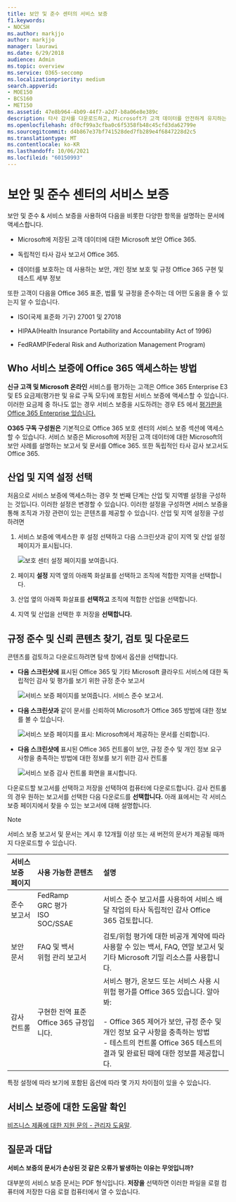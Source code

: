 ```yaml
---
title: 보안 및 준수 센터의 서비스 보증
f1.keywords:
- NOCSH
ms.author: markjjo
author: markjjo
manager: laurawi
ms.date: 6/29/2018
audience: Admin
ms.topic: overview
ms.service: O365-seccomp
ms.localizationpriority: medium
search.appverid:
- MOE150
- BCS160
- MET150
ms.assetid: 47e8b964-4b09-44f7-a2d7-b8a06e8e389c
description: 타사 감사를 다운로드하고, Microsoft가 고객 데이터를 안전하게 유지하는 방법을 찾고, 타사 감사를 사용할 때 ISO, HIPAA, FINRA 및 FedRAMP를 준수하는 방법을 Office 365.
ms.openlocfilehash: df0cf99a3cfba0c6f5358fb48c45cfd3da62799e
ms.sourcegitcommit: d4b867e37bf741528ded7fb289e4f6847228d2c5
ms.translationtype: MT
ms.contentlocale: ko-KR
ms.lasthandoff: 10/06/2021
ms.locfileid: "60150993"
---
```

# <a name="service-assurance-in-the-security--compliance-center"></a>보안 및 준수 센터의 서비스 보증

보안 및 준수 & 서비스 보증을 사용하여 다음을 비롯한 다양한 항목을 설명하는 문서에 액세스합니다. 
  
- Microsoft에 저장된 고객 데이터에 대한 Microsoft 보안 Office 365. 
    
- 독립적인 타사 감사 보고서 Office 365. 
    
- 데이터를 보호하는 데 사용하는 보안, 개인 정보 보호 및 규정 Office 365 구현 및 테스트 세부 정보 
    
또한 고객이 다음을 Office 365 표준, 법률 및 규정을 준수하는 데 어떤 도움을 줄 수 있는지 알 수 있습니다.
  
-  ISO(국제 표준화 기구) 27001 및 27018 
    
- HIPAA(Health Insurance Portability and Accountability Act of 1996)
    
- FedRAMP(Federal Risk and Authorization Management Program)
    
## <a name="who-can-access-office-365-service-assurance-and-how"></a>Who 서비스 보증에 Office 365 액세스하는 방법

 **신규 고객 및 Microsoft 온라인** 서비스를 평가하는 고객은 Office 365 Enterprise E3 및 E5 요금제(평가판 및 유료 구독 모두)에 포함된 서비스 보증에 액세스할 수 있습니다. 이러한 요금제 중 하나도 없는 경우 서비스 보증을 시도하려는 경우 E5 에서 [평가판을 Office 365 Enterprise 있습니다.](https://go.microsoft.com/fwlink/p/?LinkID=698279)
  
 **O365 구독 구성원은** 기본적으로 Office 365 보호 센터의 서비스 보증 섹션에 액세스할 수 있습니다. 서비스 보증은 Microsoft에 저장된 고객 데이터에 대한 Microsoft의 보안 사례를 설명하는 보고서 및 문서를 Office 365. 또한 독립적인 타사 감사 보고서도 Office 365.
 
## <a name="choose-your-industry-and-regional-settings"></a>산업 및 지역 설정 선택
<a name="Chooseyourindustryregional"> </a>

처음으로 서비스 보증에 액세스하는 경우 첫 번째 단계는 산업 및 지역별 설정을 구성하는 것입니다. 이러한 설정은 변경할 수 있습니다. 이러한 설정을 구성하면 서비스 보증을 통해 조직과 가장 관련이 있는 콘텐츠를 제공할 수 있습니다. 산업 및 지역 설정을 구성하려면
  
1. 서비스 보증에 액세스한  후 설정 선택하고 다음 스크린샷과 같이 지역 및 산업 설정 페이지가 표시됩니다. 
    
    ![보호 센터 설정 페이지를 보여줍니다.](../media/101716e8-9c0a-4839-a2c0-f6aacf64eb9d.png)
  
2. 페이지 **설정** 지역 옆의 아래쪽 화살표를  선택하고 조직에 적합한 지역을 선택합니다. 
    
3. 산업 옆의 아래쪽 화살표를 **선택하고** 조직에 적합한 산업을 선택합니다. 
    
4. 지역 및 산업을 선택한 후 저장을 **선택합니다.**
    
## <a name="find-review-and-download-compliance-and-trust-content"></a>규정 준수 및 신뢰 콘텐츠 찾기, 검토 및 다운로드
<a name="Chooseyourindustryregional"> </a>

콘텐츠를 검토하고 다운로드하려면 탐색 창에서 옵션을 선택합니다.
  
- **다음 스크린샷에** 표시된 Office 365 및 기타 Microsoft 클라우드 서비스에 대한 독립적인 감사 및 평가를 보기 위한 규정 준수 보고서 
    
    ![서비스 보증 페이지를 보여줍니다. 서비스 준수 보고서.](../media/149f2181-a558-4963-85e5-8d5ebc7cdac8.png)
  
- **다음 스크린샷과** 같이 문서를 신뢰하여 Microsoft가 Office 365 방법에 대한 정보를 볼 수 있습니다. 
    
    ![서비스 보증 페이지를 표시: Microsoft에서 제공하는 문서를 신뢰합니다.](../media/5dd4e89a-25a2-45e7-8d6c-a5c5b9237327.png)
  
- **다음 스크린샷에** 표시된 Office 365 컨트롤이 보안, 규정 준수 및 개인 정보 요구 사항을 충족하는 방법에 대한 정보를 보기 위한 감사 컨트롤 
    
    ![서비스 보증 감사 컨트롤 화면을 표시합니다.](../media/4baf252b-603d-45e0-af12-32616154df65.png)
  
다운로드할 보고서를 선택하고 저장을  선택하여 컴퓨터에 다운로드합니다. 감사 컨트롤의 경우 원하는 보고서를 선택한 다음 다운로드를 **선택합니다.** 아래 표에서는 각 서비스 보증 페이지에서 찾을 수 있는 보고서에 대해 설명합니다. 
  
> [!NOTE]
> 서비스 보증 보고서 및 문서는 게시 후 12개월 이상 또는 새 버전의 문서가 제공될 때까지 다운로드할 수 있습니다. 
  
|**서비스 보증 페이지**|**사용 가능한 콘텐츠**|**설명**|
|:-----|:-----|:-----|
|준수 보고서  <br/> | FedRamp  <br/>  GRC 평가  <br/>  ISO  <br/>  SOC/SSAE  <br/> |서비스 준수 보고서를 사용하여 서비스 배달 작업의 타사 독립적인 감사 Office 365 검토합니다.  <br/> |
|보안 문서  <br/> | FAQ 및 백서  <br/>  위험 관리 보고서  <br/> |검토/위험 평가에 대한 비공개 계약에 따라 사용할 수 있는 백서, FAQ, 연말 보고서 및 기타 Microsoft 기밀 리소스를 사용합니다.  <br/> |
|감사 컨트롤  <br/> |구현한 전역 표준 Office 365 규정입니다.  <br/> | 서비스 평가, 온보드 또는 서비스 사용 시 위험 평가를 Office 365 있습니다. 알아 봐:  <br/> <br/>- Office 365 제어가 보안, 규정 준수 및 개인 정보 요구 사항을 충족하는 방법  <br/>- 테스트의 컨트롤 Office 365 테스트의 결과 및 완료된 때에 대한 정보를 제공합니다.  <br/> |
   
특정 설정에 따라 보기에 포함된 옵션에 따라 몇 가지 차이점이 있을 수 있습니다.
    
## <a name="get-help-with-service-assurance"></a>서비스 보증에 대한 도움말 확인
<a name="addother"> </a>

[비즈니스 제품에 대한 지원 문의 - 관리자 도움말](../business-video/get-help-support.md).
  
## <a name="frequently-asked-questions"></a>질문과 대답
<a name="addother"> </a>

 **서비스 보증의 문서가 손상된 것 같은 오류가 발생하는 이유는 무엇입니까?**
  
대부분의 서비스 보증 문서는 PDF 형식입니다. **저장을** 선택하면 이러한 파일을 로컬 컴퓨터에 저장한 다음 로컬 컴퓨터에서 열 수 있습니다.